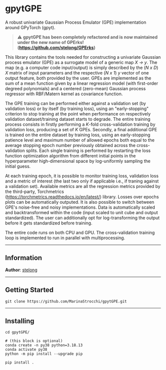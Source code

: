 # gpytGPE

A robust univariate Gaussian Process Emulator (GPE) implementation around GPyTorch (gpyt).

> :warning: **gpytGPE has been completely refactored and is now maintained under the new name of GPErks! (https://github.com/stelong/GPErks)**

This library contains the tools needed for constructing a univariate Gaussian process emulator (GPE) as a surrogate model of a generic map *X -> y*. The map (e.g. a computer code input/output) is simply described by the (*N x D*) *X* matrix of input parameters and the respective (*N x 1*) *y* vector of one output feature, both provided by the user. GPEs are implemented as the sum of a mean function given by a linear regression model (with first-order degreed polynomials) and a centered (zero-mean) Gaussian process regressor with RBF/Matern kernel as covariance function.

The GPE training can be performed either against a validation set (by validation loss) or by itself (by training loss), using an "early-stopping" criterion to stop training at the point when performance on respectively validation dataset/training dataset starts to degrade. The entire training process consists in firstly performing a *K*-fold cross-validation training by validation loss, producing a set of *K* GPEs. Secondly, a final additional GPE is trained on the entire dataset by training loss, using an early-stopping patience level and maximum number of allowed epochs both equal to the average stopping epoch number previously obtained across the cross-validation splits. Each single training is performed by restarting the loss function optimization algorithm from different initial points in the hyperparameter high-dimensional space by log-uniformly sampling the initial guess.

At each training epoch, it is possible to monitor training loss, validation loss and a metric of interest (the last two only if applicable i.e., if traning against a validation set). Available metrics are all the regression metrics provided by the third-party, Torchmetrics (https://torchmetrics.readthedocs.io/en/latest/) library. Losses over epochs plots can be automatically outputed. It is also possible to switch between GPE's noise-free and noisy implementations. Data is automatically scaled and backtransformed within the code (input scaled to unit cube and output standardized). The user can additionally opt for log-transforming the output before it gets standardized before training.

The entire code runs on both CPU and GPU. The cross-validation training loop is implemented to run in parallel with multiprocessing.

---
## Information

**Author**: [stelong](https://github.com/stelong)

---
## Getting Started

```
git clone https://github.com/MarinaStrocchi/gpytGPE.git
```

---

## Installing

```
cd gpytGPE/
```
```
# (this block is optional)
conda create -n py38 python=3.18.13
conda activate py38
python -m pip install --upgrade pip
```
```
pip install .
```

